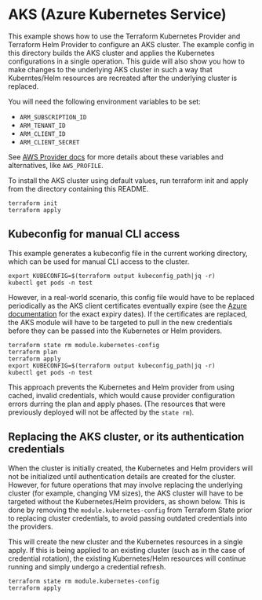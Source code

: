 # AKS (Azure Kubernetes Service)

This example shows how to use the Terraform Kubernetes Provider and Terraform Helm Provider to configure an AKS cluster. The example config in this directory builds the AKS cluster and applies the Kubernetes configurations in a single operation. This guide will also show you how to make changes to the underlying AKS cluster in such a way that Kuberntes/Helm resources are recreated after the underlying cluster is replaced.

You will need the following environment variables to be set:

  - `ARM_SUBSCRIPTION_ID`
  - `ARM_TENANT_ID`
  - `ARM_CLIENT_ID`
  - `ARM_CLIENT_SECRET`

See [AWS Provider docs](https://www.terraform.io/docs/providers/aws/index.html#configuration-reference) for more details about these variables and alternatives, like `AWS_PROFILE`.

To install the AKS cluster using default values, run terraform init and apply from the directory containing this README.

```
terraform init
terraform apply
```

## Kubeconfig for manual CLI access

This example generates a kubeconfig file in the current working directory, which can be used for manual CLI access to the cluster.

```
export KUBECONFIG=$(terraform output kubeconfig_path|jq -r)
kubectl get pods -n test
```

However, in a real-world scenario, this config file would have to be replaced periodically as the AKS client certificates eventually expire (see the [Azure documentation](https://docs.microsoft.com/en-us/azure/aks/certificate-rotation) for the exact expiry dates). If the certificates are replaced, the AKS module will have to be targeted to pull in the new credentials before they can be passed into the Kubernetes or Helm providers.

```
terraform state rm module.kubernetes-config
terraform plan
terraform apply
export KUBECONFIG=$(terraform output kubeconfig_path|jq -r)
kubectl get pods -n test
```

This approach prevents the Kubernetes and Helm provider from using cached, invalid credentials, which would cause provider configuration errors durring the plan and apply phases. (The resources that were previously deployed will not be affected by the `state rm`).

## Replacing the AKS cluster, or its authentication credentials

When the cluster is initially created, the Kubernetes and Helm providers will not be initialized until authentication details are created for the cluster. However, for future operations that may involve replacing the underlying cluster (for example, changing VM sizes), the AKS cluster will have to be targeted without the Kubernetes/Helm providers, as shown below. This is done by removing the `module.kubernetes-config` from Terraform State prior to replacing cluster credentials, to avoid passing outdated credentials into the providers.

This will create the new cluster and the Kubernetes resources in a single apply. If this is being applied to an existing cluster (such as in the case of credential rotation), the existing Kubernetes/Helm resources will continue running and simply undergo a credential refresh.

```
terraform state rm module.kubernetes-config
terraform apply
```
